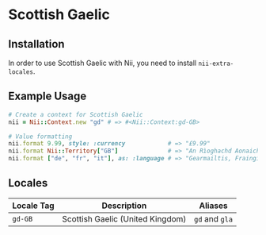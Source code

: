 <!-- This file has been generated. Source: languages/_template.md.erb -->

# Scottish Gaelic

## Installation

In order to use Scottish Gaelic with Nii, you need to install `nii-extra-locales`.

## Example Usage

``` ruby
# Create a context for Scottish Gaelic
nii = Nii::Context.new "gd" # => #<Nii::Context:gd-GB>

# Value formatting
nii.format 9.99, style: :currency            # => "£9.99"
nii.format Nii::Territory["GB"]              # => "An Rìoghachd Aonaichte"
nii.format ["de", "fr", "it"], as: :language # => "Gearmailtis, Fraingis agus Eadailtis"
```


## Locales

<table>
  <thead>
    <tr>
      <th>Locale Tag</th>
      <th>Description</th>
      <th>Aliases</th>
    </tr>
  </thead>
  <tbody>
    <tr>
      <td><code>gd-GB</code></td>
      <td>Scottish Gaelic (United Kingdom)</td>
      <td><code>gd</code> and <code>gla</code></td>
    </tr>
  </tbody>
</table>

